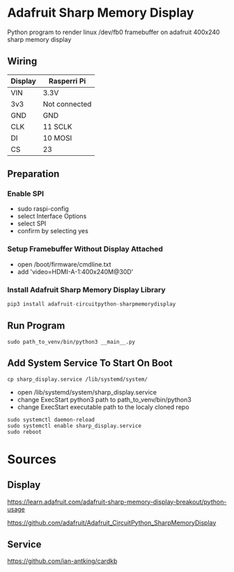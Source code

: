 # Adafruit Sharp Memory Display

Python program to render linux /dev/fb0 framebuffer on adafruit 400x240 sharp memory display

## Wiring

| Display | Rasperri Pi   |
| ------- | ------------- |
| VIN     | 3.3V          |
| 3v3     | Not connected |
| GND     | GND           |
| CLK     | 11 SCLK       |
| DI      | 10 MOSI       |
| CS      | 23            |

## Preparation

### Enable SPI

- sudo raspi-config
- select Interface Options
- select SPI
- confirm by selecting yes

### Setup Framebuffer Without Display Attached

- open /boot/firmware/cmdline.txt
- add 'video=HDMI-A-1:400x240M@30D'

### Install Adafruit Sharp Memory Display Library

```python
pip3 install adafruit-circuitpython-sharpmemorydisplay

```

## Run Program

```
sudo path_to_venv/bin/python3 __main__.py
```

## Add System Service To Start On Boot

```
cp sharp_display.service /lib/systemd/system/
```

- open /lib/systemd/system/sharp_display.service
- change ExecStart python3 path to path_to_venv/bin/python3
- change ExecStart executable path to the localy cloned repo

```
sudo systemctl daemon-reload
sudo systemctl enable sharp_display.service
sudo reboot
```

# Sources

## Display

https://learn.adafruit.com/adafruit-sharp-memory-display-breakout/python-usage

https://github.com/adafruit/Adafruit_CircuitPython_SharpMemoryDisplay

## Service

https://github.com/ian-antking/cardkb
